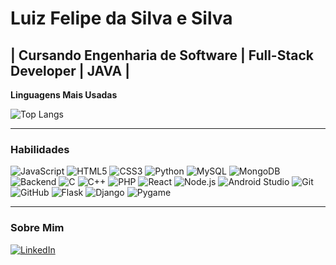 # Luiz Felipe da Silva e Silva

## | Cursando Engenharia de Software | Full-Stack Developer | JAVA |

**Linguagens Mais Usadas**

![Top Langs](https://github-readme-stats.vercel.app/api/top-langs/?username=sychr12&layout=default&theme=onedark)




---

### Habilidades

![JavaScript](https://img.shields.io/badge/-JavaScript-F7DF1E?logo=javascript&logoColor=black)
![HTML5](https://img.shields.io/badge/-HTML5-E34F26?logo=html5&logoColor=white)
![CSS3](https://img.shields.io/badge/-CSS3-1572B6?logo=css3&logoColor=white)
![Python](https://img.shields.io/badge/-Python-3776AB?logo=python&logoColor=white)
![MySQL](https://img.shields.io/badge/-MySQL-4479A1?logo=mysql&logoColor=white)
![MongoDB](https://img.shields.io/badge/-MongoDB-47A248?logo=mongodb&logoColor=white)
![Backend](https://img.shields.io/badge/Backend-Java-007396?logo=openjdk&logoColor=white)
![C](https://img.shields.io/badge/-C-A8B9CC?logo=c&logoColor=black)
![C++](https://img.shields.io/badge/-C++-00599C?logo=c%2B%2B&logoColor=white)
![PHP](https://img.shields.io/badge/-PHP-777BB4?logo=php&logoColor=white)
![React](https://img.shields.io/badge/-React-61DAFB?logo=react&logoColor=black)
![Node.js](https://img.shields.io/badge/-Node.js-339933?logo=nodedotjs&logoColor=white)
![Android Studio](https://img.shields.io/badge/-Android_Studio-3DDC84?logo=androidstudio&logoColor=white)
![Git](https://img.shields.io/badge/-Git-F05032?logo=git&logoColor=white)
![GitHub](https://img.shields.io/badge/-GitHub-181717?logo=github&logoColor=white)
![Flask](https://img.shields.io/badge/-Flask-000000?logo=flask&logoColor=white)
![Django](https://img.shields.io/badge/-Django-092E20?logo=django&logoColor=white)
![Pygame](https://img.shields.io/badge/-Pygame-FF7F00?logo=python&logoColor=white)

---

### Sobre Mim



[![LinkedIn](https://img.shields.io/badge/-LinkedIn-0077B5?logo=linkedin&logoColor=white)](seu-link-linkedin)
